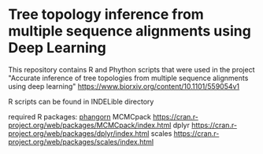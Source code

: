 # Tree topology inference from multiple sequence alignments using Deep Learning

This repository contains R and Phython scripts that were used in the project "Accurate inference of tree topologies from multiple sequence alignments using deep learning" https://www.biorxiv.org/content/10.1101/559054v1 

R scripts can be found in INDELible directory 

required R packages: 
[phangorn](https://cran.r-project.org/web/packages/phangorn/index.html)
MCMCpack https://cran.r-project.org/web/packages/MCMCpack/index.html
dplyr https://cran.r-project.org/web/packages/dplyr/index.html
scales https://cran.r-project.org/web/packages/scales/index.html
